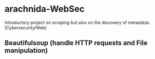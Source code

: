 # arachnida-WebSec
Introductory project on scraping but also on the discovery of metadatas. (Cybersecurity/Web)

## Beautifulsoup (handle HTTP requests and File manipulation)
